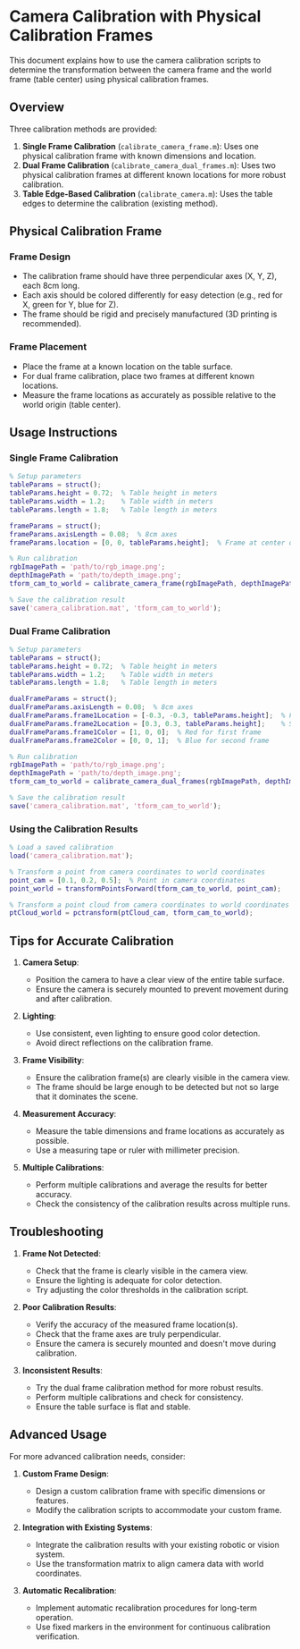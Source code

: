 # Camera Calibration with Physical Calibration Frames

This document explains how to use the camera calibration scripts to determine the transformation between the camera frame and the world frame (table center) using physical calibration frames.

## Overview

Three calibration methods are provided:

1. **Single Frame Calibration** (`calibrate_camera_frame.m`): Uses one physical calibration frame with known dimensions and location.
2. **Dual Frame Calibration** (`calibrate_camera_dual_frames.m`): Uses two physical calibration frames at different known locations for more robust calibration.
3. **Table Edge-Based Calibration** (`calibrate_camera.m`): Uses the table edges to determine the calibration (existing method).

## Physical Calibration Frame

### Frame Design
- The calibration frame should have three perpendicular axes (X, Y, Z), each 8cm long.
- Each axis should be colored differently for easy detection (e.g., red for X, green for Y, blue for Z).
- The frame should be rigid and precisely manufactured (3D printing is recommended).

### Frame Placement
- Place the frame at a known location on the table surface.
- For dual frame calibration, place two frames at different known locations.
- Measure the frame locations as accurately as possible relative to the world origin (table center).

## Usage Instructions

### Single Frame Calibration

```matlab
% Setup parameters
tableParams = struct();
tableParams.height = 0.72;  % Table height in meters
tableParams.width = 1.2;    % Table width in meters
tableParams.length = 1.8;   % Table length in meters

frameParams = struct();
frameParams.axisLength = 0.08;  % 8cm axes
frameParams.location = [0, 0, tableParams.height];  % Frame at center of table

% Run calibration
rgbImagePath = 'path/to/rgb_image.png';
depthImagePath = 'path/to/depth_image.png';
tform_cam_to_world = calibrate_camera_frame(rgbImagePath, depthImagePath, frameParams, tableParams, true);

% Save the calibration result
save('camera_calibration.mat', 'tform_cam_to_world');
```

### Dual Frame Calibration

```matlab
% Setup parameters
tableParams = struct();
tableParams.height = 0.72;  % Table height in meters
tableParams.width = 1.2;    % Table width in meters
tableParams.length = 1.8;   % Table length in meters

dualFrameParams = struct();
dualFrameParams.axisLength = 0.08;  % 8cm axes
dualFrameParams.frame1Location = [-0.3, -0.3, tableParams.height];  % First frame location
dualFrameParams.frame2Location = [0.3, 0.3, tableParams.height];    % Second frame location
dualFrameParams.frame1Color = [1, 0, 0];  % Red for first frame
dualFrameParams.frame2Color = [0, 0, 1];  % Blue for second frame

% Run calibration
rgbImagePath = 'path/to/rgb_image.png';
depthImagePath = 'path/to/depth_image.png';
tform_cam_to_world = calibrate_camera_dual_frames(rgbImagePath, depthImagePath, dualFrameParams, tableParams, true);

% Save the calibration result
save('camera_calibration.mat', 'tform_cam_to_world');
```

### Using the Calibration Results

```matlab
% Load a saved calibration
load('camera_calibration.mat');

% Transform a point from camera coordinates to world coordinates
point_cam = [0.1, 0.2, 0.5];  % Point in camera coordinates
point_world = transformPointsForward(tform_cam_to_world, point_cam);

% Transform a point cloud from camera coordinates to world coordinates
ptCloud_world = pctransform(ptCloud_cam, tform_cam_to_world);
```

## Tips for Accurate Calibration

1. **Camera Setup**:
   - Position the camera to have a clear view of the entire table surface.
   - Ensure the camera is securely mounted to prevent movement during and after calibration.

2. **Lighting**:
   - Use consistent, even lighting to ensure good color detection.
   - Avoid direct reflections on the calibration frame.

3. **Frame Visibility**:
   - Ensure the calibration frame(s) are clearly visible in the camera view.
   - The frame should be large enough to be detected but not so large that it dominates the scene.

4. **Measurement Accuracy**:
   - Measure the table dimensions and frame locations as accurately as possible.
   - Use a measuring tape or ruler with millimeter precision.

5. **Multiple Calibrations**:
   - Perform multiple calibrations and average the results for better accuracy.
   - Check the consistency of the calibration results across multiple runs.

## Troubleshooting

1. **Frame Not Detected**:
   - Check that the frame is clearly visible in the camera view.
   - Ensure the lighting is adequate for color detection.
   - Try adjusting the color thresholds in the calibration script.

2. **Poor Calibration Results**:
   - Verify the accuracy of the measured frame location(s).
   - Check that the frame axes are truly perpendicular.
   - Ensure the camera is securely mounted and doesn't move during calibration.

3. **Inconsistent Results**:
   - Try the dual frame calibration method for more robust results.
   - Perform multiple calibrations and check for consistency.
   - Ensure the table surface is flat and stable.

## Advanced Usage

For more advanced calibration needs, consider:

1. **Custom Frame Design**:
   - Design a custom calibration frame with specific dimensions or features.
   - Modify the calibration scripts to accommodate your custom frame.

2. **Integration with Existing Systems**:
   - Integrate the calibration results with your existing robotic or vision system.
   - Use the transformation matrix to align camera data with world coordinates.

3. **Automatic Recalibration**:
   - Implement automatic recalibration procedures for long-term operation.
   - Use fixed markers in the environment for continuous calibration verification.